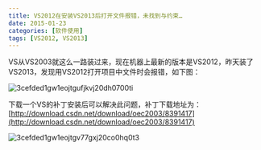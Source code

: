 ```yaml
---
title: VS2012在安装VS2013后打开文件报错，未找到与约束…
date: 2015-01-23
categories: [软件使用]
tags: [VS2012, VS2013]
---
```


VS从VS2003就这么一路装过来，现在机器上最新的版本是VS2012，昨天装了VS2013，发现用VS2012打开项目中文件时会报错，如下图：

![3cefded1gw1eojtgufjkvj20dh0700ti](http://fwhyy.com/img/post/3cefded1gw1eojtgufjkvj20dh0700ti.jpg)

下载一个VS的补丁安装后可以解决此问题，补丁下载地址为：[http://download.csdn.net/download/oec2003/8391417](http://download.csdn.net/download/oec2003/8391417)

![3cefded1gw1eojtgv77gxj20co0hq0t3](http://fwhyy.com/img/post/3cefded1gw1eojtgv77gxj20co0hq0t3.jpg)

